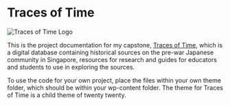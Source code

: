 # Traces of Time
![Traces of Time Logo](http://ctsdh.org/tracesoftime/wp-content/uploads/2021/03/cropped-traces-logo.png)

This is the project documentation for my capstone, [Traces of Time](http://ctsdh.org/tracesoftime/), which is a digital database containing historical sources on the pre-war Japanese community in Singapore, resources for research and guides for educators and students to use in exploring the 
sources.

To use the code for your own project, place the files within your own theme folder, which should be within your wp-content folder. The theme for Traces of Time is a child theme of twenty twenty. 
